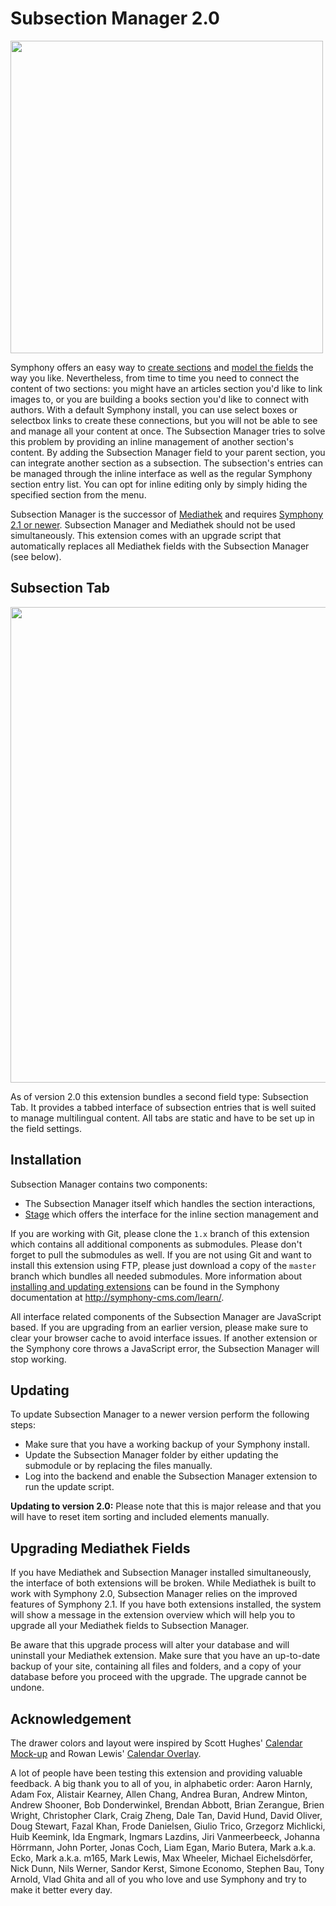# Subsection Manager 2.0

<img src="http://projekte.nilshoerrmann.de/extensions/subsectionmanager/sym_subsectionmanager.png" width="500" height="500" style="margin: 0 auto;" />

Symphony offers an easy way to [create sections](http://symphony-cms.com/learn/concepts/view/sections/) and [model the fields](http://symphony-cms.com/learn/concepts/view/fields/) the way you like. Nevertheless, from time to time you need to connect the content of two sections: you might have an articles section you'd like to link images to, or you are building a books section you'd like to connect with authors. With a default Symphony install, you can use select boxes or selectbox links to create these connections, but you will not be able to see and manage all your content at once. The Subsection Manager tries to solve this problem by providing an inline management of another section's content. By adding the Subsection Manager field to your parent section, you can integrate another section as a subsection. The subsection's entries can be managed  through the inline interface as well as the regular Symphony section entry list. You can opt for inline editing only by simply hiding the specified section from the menu.

Subsection Manager is the successor of [Mediathek](http://github.com/nilshoerrmann/mediathek/) and requires [Symphony 2.1 or newer](http://github.com/symphonycms/symphony-2/). Subsection Manager and Mediathek should not be used simultaneously. This extension comes with an upgrade script that automatically replaces all Mediathek fields with the Subsection Manager (see below).

## Subsection Tab

<img src="http://projekte.nilshoerrmann.de/extensions/subsectionmanager/sym_subsectiontabs.png" width="688" height="761" style="margin: 0 auto;" />

As of version 2.0 this extension bundles a second field type: Subsection Tab. It provides a tabbed interface of subsection entries that is well suited to manage multilingual content. All tabs are static and have to be set up in the field settings.

## Installation

Subsection Manager contains two components:

- The Subsection Manager itself which handles the section interactions,
- [Stage](http://github.com/hananils/stage/) which offers the interface for the inline section management and

If you are working with Git, please clone the `1.x` branch of this extension which contains all additional components as submodules. Please don't forget to pull the submodules as well. If you are not using Git and want to install this extension using FTP, please just download a copy of the `master` branch which bundles all needed submodules. More information about [installing and updating extensions](http://symphony-cms.com/learn/tasks/view/install-an-extension/) can be found in the Symphony documentation at <http://symphony-cms.com/learn/>.

All interface related components of the Subsection Manager are JavaScript based. If you are upgrading from an earlier version, please make sure to clear your browser cache to avoid interface issues. If another extension or the Symphony core throws a JavaScript error, the Subsection Manager will stop working.

## Updating

To update Subsection Manager to a newer version perform the following steps:

- Make sure that you have a working backup of your Symphony install.
- Update the Subsection Manager folder by either updating the submodule or by replacing the files manually.
- Log into the backend and enable the Subsection Manager extension to run the update script.

**Updating to version 2.0:** Please note that this is major release and that you will have to reset item sorting and included elements manually.

## Upgrading Mediathek Fields

If you have Mediathek and Subsection Manager installed simultaneously, the interface of both extensions will be broken. While Mediathek is built to work with Symphony 2.0, Subsection Manager relies on the improved features of Symphony 2.1. If you have both extensions installed, the system will show a message in the extension overview which will help you to upgrade all your Mediathek fields to Subsection Manager.

Be aware that this upgrade process will alter your database and will uninstall your Mediathek extension. Make sure that you have an up-to-date backup of your site, containing all files and folders, and a copy of your database before you proceed with the upgrade. The upgrade cannot be undone.

## Acknowledgement

The drawer colors and layout were inspired by Scott Hughes' [Calendar Mock-up](http://symphony-cms.com/community/discussions/103/) and Rowan Lewis' [Calendar Overlay](http://github.com/rowan-lewis/calendaroverlay/).

A lot of people have been testing this extension and providing valuable feedback. A big thank you to all of you, in alphabetic order: Aaron Harnly, Adam Fox, Alistair Kearney, Allen Chang, Andrea Buran, Andrew Minton, Andrew Shooner, Bob Donderwinkel, Brendan Abbott, Brian Zerangue, Brien Wright, Christopher Clark, Craig Zheng, Dale Tan, David Hund, David Oliver, Doug Stewart, Fazal Khan, Frode Danielsen, Giulio Trico, Grzegorz Michlicki, Huib Keemink, Ida Engmark, Ingmars Lazdins, Jiri Vanmeerbeeck, Johanna Hörrmann, John Porter, Jonas Coch, Liam Egan, Mario Butera, Mark a.k.a. Ecko, Mark a.k.a. m165, Mark Lewis, Max Wheeler, Michael Eichelsdörfer, Nick Dunn, Nils Werner, Sandor Kerst, Simone Economo, Stephen Bau, Tony Arnold, Vlad Ghita and all of you who love and use Symphony and try to make it better every day.
